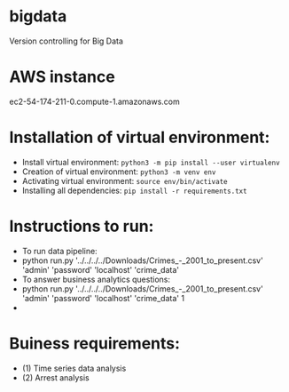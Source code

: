 # bigdata
Version controlling for Big Data

# AWS instance
ec2-54-174-211-0.compute-1.amazonaws.com

# Installation of virtual environment:
- Install virtual environment: `python3 -m pip install --user virtualenv`
- Creation of virtual environment: `python3 -m venv env`
- Activating virtual environment: `source env/bin/activate`
- Installing all dependencies: `pip install -r requirements.txt`

# Instructions to run:
- To run data pipeline: 
- python run.py '../../../../Downloads/Crimes_-_2001_to_present.csv' 'admin' 'password' 'localhost' 'crime_data'
- To answer business analytics questions: 
- python run.py '../../../../Downloads/Crimes_-_2001_to_present.csv' 'admin' 'password' 'localhost' 'crime_data' 1
-

# Buiness requirements:
- (1) Time series data analysis
- (2) Arrest analysis